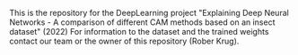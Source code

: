 This is the repository for the DeepLearning project "Explaining Deep Neural Networks - A comparison of different CAM methods based on an insect dataset" (2022)
For information to the dataset and the trained weights contact our team or the owner of this repository (Rober Krug).
